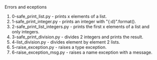 Errors and eceptions
1.  0-safe_print_list.py -  prints x elements of a list.
2. 1-safe_print_integer.py - prints an integer with "{:d}".format().
3. 2-safe_print_list_integers.py - prints the first x elements of a list and only integers.
4. 3-safe_print_division.py - divides 2 integers and prints the result.
5. 4-list_division.py - divides element by element 2 lists.
6. 5-raise_exception.py -  raises a type exception.
7. 6-raise_exception_msg.py -  raises a name exception with a message.
